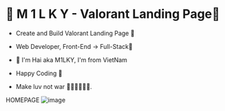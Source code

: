 # 💎 M 1 L K Y - Valorant Landing Page💎

- Create and Build Valorant Landing Page 🚀
- Web Developer, Front-End -> Full-Stack🥇

- 💎 I'm Hai aka M1LKY, I'm from VietNam
- Happy Coding 🥰
- Make luv not war 💖💛🧡💚💙💜.

HOMEPAGE
![image](https://user-images.githubusercontent.com/58142935/235761945-c93d1261-bb5e-4c28-b77f-644fa0ae7068.png)
